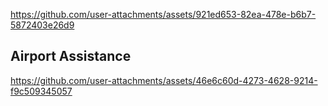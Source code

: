 
https://github.com/user-attachments/assets/921ed653-82ea-478e-b6b7-5872403e26d9



## Airport Assistance

https://github.com/user-attachments/assets/46e6c60d-4273-4628-9214-f9c509345057


